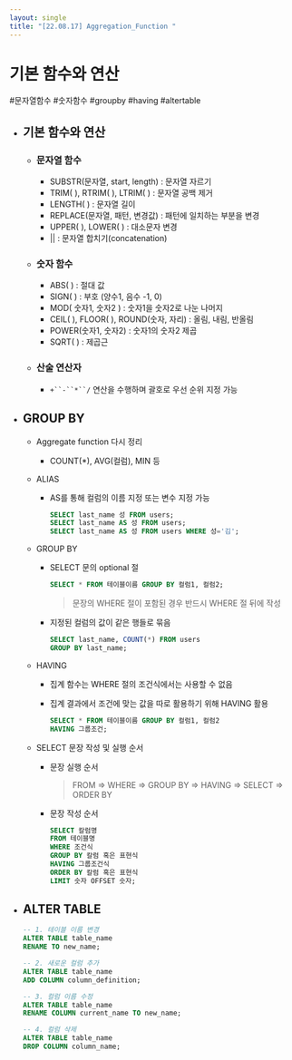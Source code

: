```yaml
---
layout: single
title: "[22.08.17] Aggregation_Function "
---
```

# 기본 함수와 연산

#문자열함수 #숫자함수 #groupby #having #altertable



- ## 기본 함수와 연산

  - ### 문자열 함수

    - SUBSTR(문자열, start, length) : 문자열 자르기
    - TRIM( ), RTRIM( ), LTRIM( ) : 문자열 공백 제거
    - LENGTH( ) : 문자열 길이
    - REPLACE(문자열, 패턴, 변경값) : 패턴에 일치하는 부분을 변경
    - UPPER( ), LOWER( ) : 대소문자 변경
    - || : 문자열 합치기(concatenation)

    

  - ### 숫자 함수

    - ABS( ) : 절대 값
    - SIGN( ) : 부호 (양수1, 음수 -1, 0)
    - MOD( 숫자1, 숫자2 ) : 숫자1을 숫자2로 나눈 나머지
    - CEIL( ), FLOOR( ), ROUND(숫자, 자리) : 올림, 내림, 반올림
    - POWER(숫자1, 숫자2) : 숫자1의 숫자2 제곱
    - SQRT( ) : 제곱근

    

  - ### 산술 연산자

    - `+``-``*``/` 연산을 수행하며 괄호로 우선 순위 지정 가능

    

    

- ## GROUP BY

  - Aggregate function 다시 정리

    - COUNT(*), AVG(컬럼), MIN 등

  - ALIAS

    - AS를 통해 컬럼의 이름 지정 또는 변수 지정 가능

      ```sql
      SELECT last_name 성 FROM users;
      SELECT last_name AS 성 FROM users;
      SELECT last_name AS 성 FROM users WHERE 성='김';
      ```

  - GROUP BY

    - SELECT 문의 optional 절

      ```sql
      SELECT * FROM 테이블이름 GROUP BY 컬럼1, 컬럼2;
      ```

      > 문장의 WHERE 절이 포함된 경우 반드시 WHERE 절 뒤에 작성

    - 지정된 컬럼의 값이 같은 행들로 묶음

      ```sql
      SELECT last_name, COUNT(*) FROM users
      GROUP BY last_name;
      ```

  - HAVING

    - 집계 함수는 WHERE 절의 조건식에서는 사용할 수 없음

    - 집계 결과에서 조건에 맞는 값을 따로 활용하기 위해 HAVING 활용

      ```sql
      SELECT * FROM 테이블이름 GROUP BY 컬럼1, 컬럼2
      HAVING 그룹조건;
      ```

  - SELECT 문장 작성 및 실행 순서

    - 문장 실행 순서

      > FROM => WHERE => GROUP BY => HAVING => SELECT => ORDER BY

    - 문장 작성 순서

      ```sql
      SELECT 칼럼명
      FROM 테이블명
      WHERE 조건식
      GROUP BY 칼럼 혹은 표현식
      HAVING 그룹조건식
      ORDER BY 칼럼 혹은 표현식
      LIMIT 숫자 OFFSET 숫자;
      ```

  

  

- ## ALTER TABLE

  ```sql
  -- 1. 테이블 이름 변경
  ALTER TABLE table_name
  RENAME TO new_name;
  
  -- 2. 새로운 컬럼 추가
  ALTER TABLE table_name
  ADD COLUMN column_definition;
  
  -- 3. 컬럼 이름 수정
  ALTER TABLE table_name
  RENAME COLUMN current_name TO new_name;
  
  -- 4. 컬럼 삭제
  ALTER TABLE table_name
  DROP COLUMN column_name;

